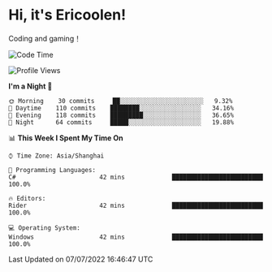 # Hi, it's Ericoolen!
Coding and gaming！

<!--START_SECTION:waka-->
![Code Time](http://img.shields.io/badge/Code%20Time-320%20hrs%2030%20mins-blue)

![Profile Views](http://img.shields.io/badge/Profile%20Views-1-blue)

**I'm a Night 🦉** 

```text
🌞 Morning    30 commits     ██░░░░░░░░░░░░░░░░░░░░░░░   9.32% 
🌆 Daytime    110 commits    ████████░░░░░░░░░░░░░░░░░   34.16% 
🌃 Evening    118 commits    █████████░░░░░░░░░░░░░░░░   36.65% 
🌙 Night      64 commits     █████░░░░░░░░░░░░░░░░░░░░   19.88%

```


📊 **This Week I Spent My Time On** 

```text
⌚︎ Time Zone: Asia/Shanghai

💬 Programming Languages: 
C#                       42 mins             █████████████████████████   100.0%

🔥 Editors: 
Rider                    42 mins             █████████████████████████   100.0%

💻 Operating System: 
Windows                  42 mins             █████████████████████████   100.0%

```


 Last Updated on 07/07/2022 16:46:47 UTC
<!--END_SECTION:waka-->

